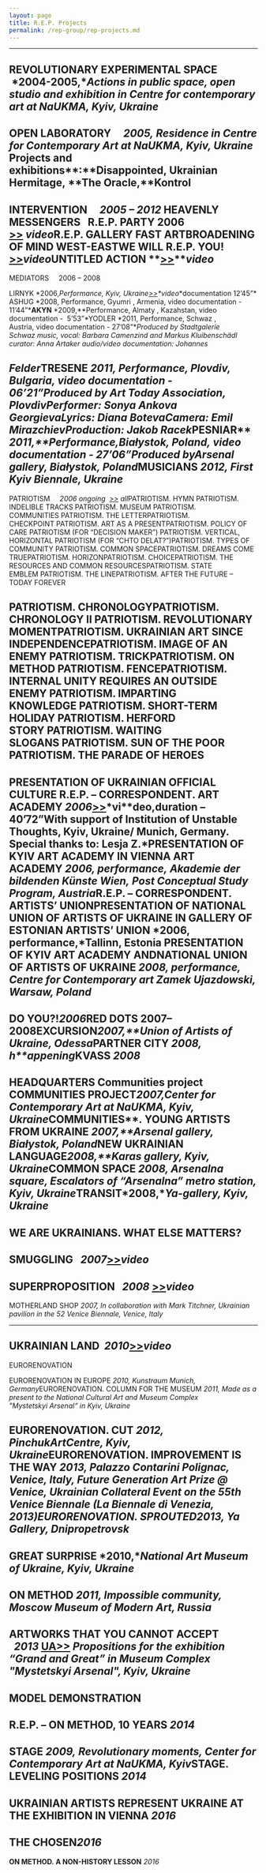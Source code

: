 ```yaml
---
layout: page
title: R.E.P. Projects
permalink: /rep-group/rep-projects.md
---
```


---
REVOLUTIONARY
EXPERIMENTAL SPACE     *2004-2005,**Actions in public space, open studio and exhibition in Centre for contemporary art at NaUKMA, Kyiv, Ukraine*
---
OPEN LABORATORY     *2005, Residence in Centre for Contemporary Art at NaUKMA, Kyiv, Ukraine*
**Projects and** **exhibitions****:****Disappointed**, **Ukrainian Hermitage**, **The Oracle,****Kontrol**
---
INTERVENTION     *2005 – 2012*
HEAVENLY
MESSENGERS  
R.E.P. PARTY 2006 [>>](https://vimeo.com/17226090) *video*R.E.P. GALLERY
FAST ARTBROADENING OF MIND WEST-EASTWE WILL R.E.P. YOU! [>>](https://vimeo.com/22308743)*video***UNTITLED ACTION** **[>>](https://vimeo.com/16919274)***video*
---
MEDIATORS     2006 – 2008 

LIRNYK *2006,**Performance, Kyiv, Ukraine*[>>](https://vimeo.com/27596046)*video**documentation 12’45”*ASHUG *2008, Performance, Gyumri , Armenia, video documentation - 11’44”***AKYN** *2009,**Performance, Almaty , Kazahstan, video documentation -  5’53”*YODLER *2011, Performance, Schwaz , Austria, video documentation - 27’08”**Produced by Stadtgalerie Schwaz music, vocal: Barbara Camenzind and Markus
Kluibenschädl
curator: Anna Artaker
audio/video documentation: Johannes* 

*Felder*TRESENE *2011, Performance, Plovdiv, Bulgaria, video documentation - 06’21”**Produced by Art Today Association, PlovdivPerformer: Sonya Ankova GeorgievaLyrics: Diana BotevaCamera: Emil MirazchievProduction: Jakob Racek***PESNIAR** *2011,**Performance,**Białystok**, Poland, video documentation - 27’06”**Produced by**Arsenal gallery, Białystok, Poland*MUSICIANS *2012, First Kyiv Biennale, Ukraine*
---

PATRIOTISM     *2006 ongoing  [>>](https://drive.google.com/file/d/1ujIVbVdMbiBNC2Td5o-yEE36UwVrfTrs/view?usp=sharing) all*PATRIOTISM. HYMN PATRIOTISM. INDELIBLE TRACKS PATRIOTISM. MUSEUM PATRIOTISM. COMMUNITIES PATRIOTISM. THE LETTERPATRIOTISM. CHECKPOINT PATRIOTISM. ART AS A PRESENTPATRIOTISM. POLICY OF CARE PATRIOTISM (FOR “DECISION MAKER”) PATRIOTISM. VERTICAL, HORIZONTAL PATRIOTISM (FOR “CHTO DELAT?”)PATRIOTISM. TYPES OF COMMUNITY PATRIOTISM. COMMON SPACEPATRIOTISM. DREAMS COME TRUEPATRIOTISM. HORIZONPATRIOTISM. CHOICEPATRIOTISM. THE RESOURCES AND COMMON RESOURCESPATRIOTISM. STATE EMBLEM PATRIOTISM. THE LINEPATRIOTISM. AFTER THE FUTURE – TODAY FOREVER 

PATRIOTISM. CHRONOLOGYPATRIOTISM. CHRONOLOGY II PATRIOTISM. REVOLUTIONARY MOMENTPATRIOTISM. UKRAINIAN ART SINCE INDEPENDENCEPATRIOTISM. IMAGE OF AN ENEMY PATRIOTISM. TRICKPATRIOTISM. ON METHOD PATRIOTISM. FENCEPATRIOTISM. INTERNAL UNITY REQUIRES AN OUTSIDE ENEMY PATRIOTISM. IMPARTING KNOWLEDGE PATRIOTISM. SHORT-TERM HOLIDAY PATRIOTISM. HERFORD STORY PATRIOTISM. WAITING SLOGANS PATRIOTISM. SUN OF THE POOR 
**PATRIOTISM. THE PARADE OF HEROES**
---
PRESENTATION OF UKRAINIAN OFFICIAL CULTURE
**R.E.P. – CORRESPONDENT.
ART ACADEMY** *2006*[>>](https://vimeo.com/308190840)*vi**deo,**duration – 40’72”**With support of Institution of Unstable Thoughts, Kyiv, Ukraine/ Munich, Germany. Special thanks to: Lesja Z.*PRESENTATION OF KYIV ART
ACADEMY IN VIENNA ART
ACADEMY *2006, performance, Akademie der bildenden Künste Wien, Post Conceptual Study Program, Austria*R.E.P. – CORRESPONDENT. ARTISTS’ UNION**PRESENTATION OF NATIONAL UNION OF ARTISTS OF UKRAINE IN GALLERY OF ESTONIAN ARTISTS’ UNION** *2006, performance,*Tallinn, Estonia
PRESENTATION OF KYIV ART ACADEMY ANDNATIONAL UNION OF ARTISTS OF UKRAINE *2008, performance, Centre for Contemporary art Zamek Ujazdowski, Warsaw, Poland*
---
**DO YOU?!***2006*RED DOTS 2007– 2008**EXCURSION***2007,**Union of Artists of Ukraine, Odessa*PARTNER CITY *2008, h**appening*KVASS *2008*
---
HEADQUARTERS **Communities project COMMUNITIES PROJECT***2007,**Center for Contemporary Art at NaUKMA, Kyiv, Ukraine***COMMUNITIES**. YOUNG ARTISTS FROM UKRAINE *2007,**Arsenal gallery, Białystok, Poland*NEW UKRAINIAN LANGUAGE*2008,**Karas gallery, Kyiv, Ukraine*COMMON SPACE *2008, Arsenalna square, Escalators of “Arsenalna” metro station, Kyiv, Ukraine***TRANSIT***2008,**Ya-gallery, Kyiv, Ukraine*
---
WE ARE UKRAINIANS.
WHAT ELSE MATTERS? 
---
SMUGGLING   *2007*[>>](https://vimeo.com/27124736)*video*
---
SUPERPROPOSITION   *2008* [>>](https://vimeo.com/33344893)*video*
---

MOTHERLAND SHOP *2007, In collaboration with Mark Titchner, Ukrainian pavilion in the 52 Venice Biennale, Venice, Italy*

---
UKRAINIAN LAND  *2010*[>>](https://vimeo.com/33447207)*video*
---
EURORENOVATION

EURORENOVATION IN EUROPE *2010, Kunstraum Munich, Germany*EURORENOVATION. COLUMN FOR THE MUSEUM *2011, Made as a present to the National Cultural Art and Museum Complex "Mystetskyi Arsenal“ in Kyiv, Ukraine*

EURORENOVATION. CUT *2012, PinchukArtCentre, Kyiv, Ukraine*EURORENOVATION. IMPROVEMENT IS THE WAY *2013, Palazzo Contarini Polignac, Venice, Italy, Future Generation Art Prize @ Venice, Ukrainian Collateral Event on the 55th Venice Biennale (La Biennale di Venezia, 2013)***EURORENOVATION. SPROUTED***2013, Ya Gallery, Dnipropetrovsk*
---
**GREAT SURPRISE** *2010,**National Art Museum of
Ukraine, Kyiv, Ukraine*
---
ON METHOD *2011, Impossible community, Moscow Museum of Modern Art, Russia*
---
ARTWORKS THAT YOU CANNOT ACCEPT    *2013* [UA>>](http://archive.prostory.net.ua/ua/art/605-2013-11-05-08-59-14?fbclid=IwAR0S2ZrFVUB5o0y8ctLjKhV71TwS8WQSMmac05BtmLmPyb4_C3wRWpW2LOw) *Propositions for the exhibition “Grand and Great” in Museum Complex "Mystetskyi Arsenal", Kyiv, Ukraine*
---
MODEL
DEMONSTRATION 
---
**R.E.P. – ON METHOD, 10 YEARS** *2014*
---
STAGE *2009, Revolutionary moments, Center for Contemporary Art at NaUKMA, Kyiv***STAGE. LEVELING
POSITIONS** *2014*
---

**UKRAINIAN ARTISTS REPRESENT UKRAINE AT THE EXHIBITION IN
VIENNA** *2016*
---

**THE CHOSEN***2016*
---

**ON METHOD. A NON-HISTORY LESSON** *2016*

